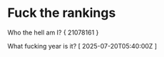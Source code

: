 # Fuck the rankings

Who the hell am I?
{ 21078161 }

What fucking year is it?
[ 2025-07-20T05:40:00Z ]
